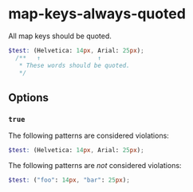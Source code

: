 # map-keys-always-quoted

All map keys should be quoted.

```scss
$test: (Helvetica: 14px, Arial: 25px);
  /**   ↑                ↑
   * These words should be quoted.
   */
```

## Options

### `true`

The following patterns are considered violations:

```scss
$test: (Helvetica: 14px, Arial: 25px);
```

The following patterns are _not_ considered violations:

```scss
$test: ("foo": 14px, "bar": 25px);
```
